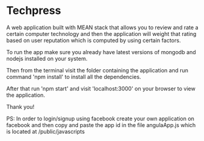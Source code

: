 # Techpress
A web application built with MEAN stack that allows you to review and rate a certain computer technology and then the application will weight that rating based on user reputation which is computed by using certain factors.

To run the app make sure you already have latest versions of mongodb and nodejs installed on your system.

Then from the terminal visit the folder containing the application and run command 'npm install' to install  all the dependencies.

After that run 'npm start' and visit 'localhost:3000' on your browser to view the application.

Thank you!

PS: In order to login/signup using facebook create your own application on facebook and then copy and paste the app id in the file angulaApp.js which is located at /public/javascripts 
